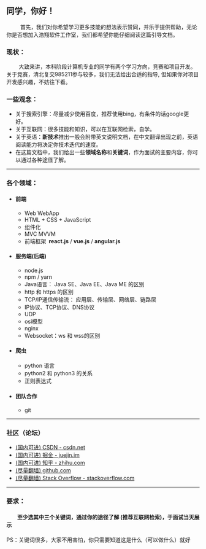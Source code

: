 ## 同学，你好！
&emsp; &emsp; 首先，我们对你希望学习更多技能的想法表示赞同，并乐于提供帮助，无论你是否想加入浩翔软件工作室，我们都希望你能仔细阅读这篇引导文档。</br>

### 现状：
&emsp;&emsp; 大致来讲，本科阶段计算机专业的同学有两个学习方向，竞赛和项目开发。关于竞赛，清北复交985211参与较多，我们无法给出合适的指导, 但如果你对项目开发感兴趣，不妨往下看。</br>

### 一些观念：
+ 关于搜索引擎：尽量减少使用百度，推荐使用bing，有条件的话google更好。
+ 关于互联网：很多技能和知识，可以在互联网检索，自学。
+ 关于英语：**新技术**推出一般会附带英文说明文档，在中文翻译出现之前，英语阅读能力将决定你技术迭代的速度。
+ 在这篇文档中，我们给出一些**领域名称**和**关键词**，作为面试的主要内容，你可以通过各种途径了解。

-----

### 各个领域：
+ #### 前端
  + Web WebApp
  + HTML + CSS + JavaScript
  + 组件化
  + MVC MVVM
  + 前端框架&ensp;**react.js** / **vue.js** / **angular.js**
  
+ #### 服务端(后端)
  + node.js
  + npm / yarn
  + Java语言： Java SE、Java EE、Java ME 的区别
  + http 和 https 的区别
  + TCP/IP通信传输流： 应用层、传输层、网络层、链路层
  + IP协议、TCP协议、DNS协议
  + UDP
  + osi模型
  + nginx
  + Websocket：ws 和 wss的区别

+ #### 爬虫
  + python 语言
  + python2 和 python3 的关系
  + 正则表达式

+ #### 团队合作
  + git
  
-----

### 社区（论坛）
  + [(国内可进) CSDN - csdn.net](https://www.csdn.net/)
  + [(国内可进) 掘金 - juejin.im](https://juejin.im/)
  + [(国内可进) 知乎 - zhihu.com](https://www.zhihu.com/)
  + [(尽量翻墙) github.com](https://github.com/)
  + [(尽量翻墙) Stack Overflow - stackoverflow.com](https://stackoverflow.com/)
  

------- 

### 要求：
#### &emsp;&emsp;至少选其中三个关键词，通过你的途径了解 (推荐互联网检索)，于面试当天展示

PS：关键词很多，大家不用害怕，你只需要知道这是什么（可以做什么）就好


